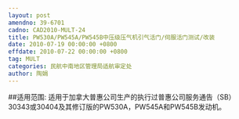 ```yaml
---
layout: post
amendno: 39-6701
cadno: CAD2010-MULT-24
title: PW530A/PW545A/PW545B中压级压气机引气活门/伺服活门测试/改装
date: 2010-07-19 00:00:00 +0800
effdate: 2010-07-22 00:00:00 +0800
tag: MULT
categories: 民航中南地区管理局适航审定处
author: 陶娟
---
```


##适用范围:
适用于加拿大普惠公司生产的执行过普惠公司服务通告（SB）30343或30404及其修订版的PW530A，PW545A和PW545B发动机。

